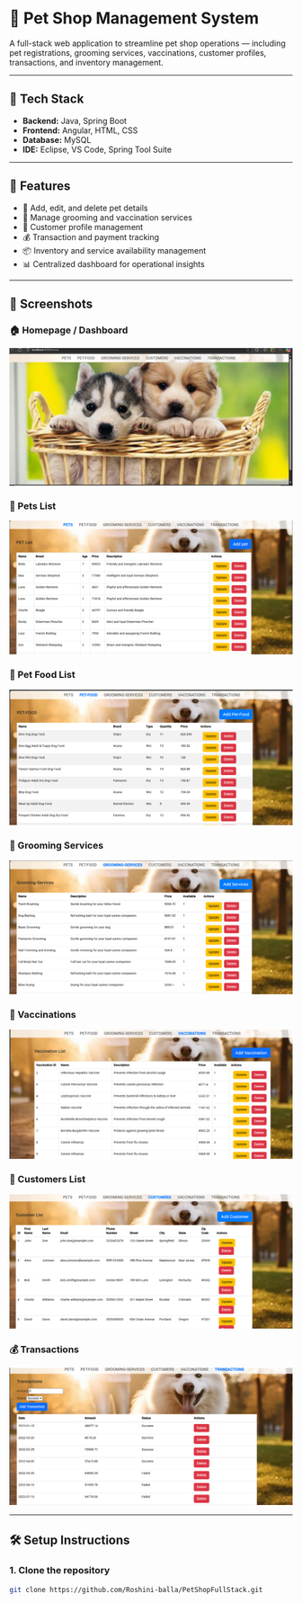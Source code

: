 # 🐾 Pet Shop Management System

A full-stack web application to streamline pet shop operations — including pet registrations, grooming services, vaccinations, customer profiles, transactions, and inventory management.

---

## 🚀 Tech Stack

- **Backend:** Java, Spring Boot  
- **Frontend:** Angular, HTML, CSS  
- **Database:** MySQL  
- **IDE:** Eclipse, VS Code, Spring Tool Suite

---

## 📌 Features

- 🐶 Add, edit, and delete pet details  
- 💈 Manage grooming and vaccination services  
- 👤 Customer profile management  
- 💰 Transaction and payment tracking  
- 📦 Inventory and service availability management  
- 📊 Centralized dashboard for operational insights

---
## 📸 Screenshots

### 🏠 Homepage / Dashboard
![Homepage](./screenshots/Homepage.png)

### 🐶 Pets List
![Pets List](./screenshots/petslist.png)

### 🍖 Pet Food List
![Pet Food List](./screenshots/petfoodlist.png)

### 💈 Grooming Services
![Grooming Services](./screenshots/groomingServices.png)

### 💉 Vaccinations
![Vaccinations](./screenshots/vaccinations.png)

### 👤 Customers List
![Customers List](./screenshots/customers.png)

### 💰 Transactions
![Transactions](./screenshots/transactions.png)

---

## 🛠️ Setup Instructions

### 1. Clone the repository

```bash
git clone https://github.com/Roshini-balla/PetShopFullStack.git
